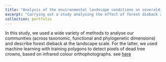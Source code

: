 ```yaml
---
title: "Analysis of the environmental landscape conditions on severaldimensions of biodiversity"
excerpt: "Carrying out a study analysing the effect of forest dieback at local and landscape level on local saproxylic beetle communities<br/><img src='/images/Foret_deperissante.png'>"
collection: portfolio
---
```


In this study, we used a wide variety of methods to analyse our communities (across taxonomic, functional and phylogenetic dimensions) and describe forest dieback at the landscape scale. For the latter, we used machine learning with training polygons to detect pixels of dead tree crowns, based on infrared colour orthophotographs. see [here]()
